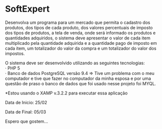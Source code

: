 # SoftExpert
Desenvolva um programa para um mercado que permita o cadastro dos produtos, dos tipos de cada produto, dos valores percentuais de imposto dos tipos de produtos, a tela de venda, onde será informado os produtos e quantidades adquiridos, o sistema deve apresentar o valor de cada item multiplicado pela quantidade adquirida e a quantidade pago de imposto em cada item, um totalizador do valor da compra e um totalizador do valor dos impostos.

O sistema deve ser desenvolvido utilizando as seguintes tecnologias:  
·         PHP 5   
·         Banco de dados PostgreSQL versão 9.4 => Tive um problema com o meu computador e tive que fazer no computador da minha esposa e por uma questão de praso o banco de dados que foi usado nesse projeto foi MYQL.
 
 *Estou usando o XAMP v.3.2.2 para executar essa aplicação
 
 
 Data de Inicio: 25/02
 
 Data de Final: 05/03
 
 Espero que gostem...
